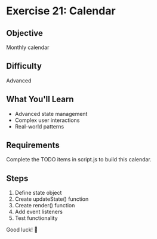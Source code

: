# Exercise 21: Calendar

## Objective
Monthly calendar

## Difficulty
Advanced

## What You'll Learn
- Advanced state management
- Complex user interactions
- Real-world patterns

## Requirements
Complete the TODO items in script.js to build this calendar.

## Steps
1. Define state object
2. Create updateState() function
3. Create render() function
4. Add event listeners
5. Test functionality

Good luck! 🚀
